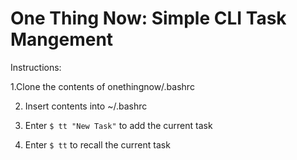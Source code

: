 One Thing Now: Simple CLI Task Mangement
==============
Instructions:

1.Clone the contents of onethingnow/.bashrc

2. Insert contents into ~/.bashrc

3. Enter `$ tt "New Task"` to add the current task

4. Enter `$ tt` to recall the current task